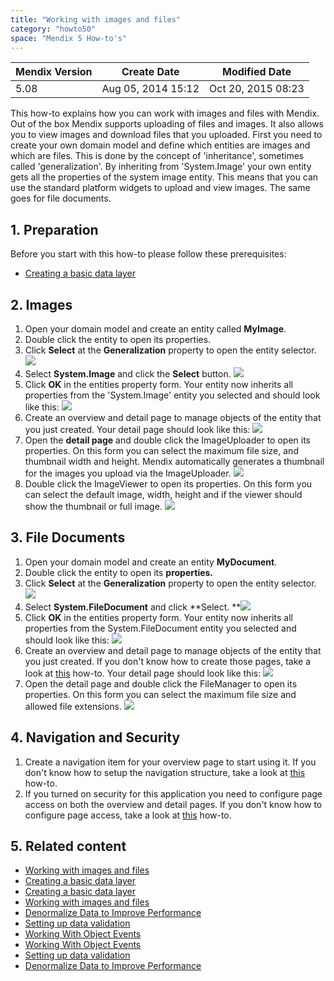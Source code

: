 ```yaml
---
title: "Working with images and files"
category: "howto50"
space: "Mendix 5 How-to's"
---
```

<table><thead><tr><th class="confluenceTh">Mendix Version</th><th class="confluenceTh">Create Date</th><th colspan="1" class="confluenceTh">Modified Date</th></tr></thead><tbody><tr><td class="confluenceTd">5.08</td><td class="confluenceTd">Aug 05, 2014 15:12</td><td colspan="1" class="confluenceTd">Oct 20, 2015 08:23</td></tr></tbody></table>



This how-to explains how you can work with images and files with Mendix. Out of the box Mendix supports uploading of files and images. It also allows you to view images and download files that you uploaded. First you need to create your own domain model and define which entities are images and which are files. This is done by the concept of 'inheritance', sometimes called 'generalization'. By inheriting from 'System.Image' your own entity gets all the properties of the system image entity. This means that you can use the standard platform widgets to upload and view images. The same goes for file documents.

## 1. Preparation

Before you start with this how-to please follow these prerequisites:

*   [Creating a basic data layer](Creating+a+basic+data+layer)

## 2\. Images

1.  Open your domain model and create an entity called **MyImage**.
2.  Double click the entity to open its properties.
3.  Click **Select** at the **Generalization** property to open the entity selector.
    ![](attachments/2949139/3080466.png)
4.  Select **System.Image** and click the **Select** button.
    ![](attachments/2949139/3080464.png)
5.  Click **OK** in the entities property form. Your entity now inherits all properties from the 'System.Image' entity you selected and should look like this:
    ![](attachments/2949139/3080461.png)
6.  Create an overview and detail page to manage objects of the entity that you just created. Your detail page should look like this:
    ![](attachments/2949139/3080455.png)
7.  Open the **detail page** and double click the ImageUploader to open its properties. On this form you can select the maximum file size, and thumbnail width and height. Mendix automatically generates a thumbnail for the images you upload via the ImageUploader.
    ![](attachments/2949139/3080456.png)
8.  Double click the ImageViewer to open its properties. On this form you can select the default image, width, height and if the viewer should show the thumbnail or full image.
    ![](attachments/2949139/3080486.png)

## 3\. File Documents

1.  Open your domain model and create an entity **MyDocument**.
2.  Double click the entity to open its **properties.**
3.  Click **Select** at the **Generalization** property to open the entity selector.
    ![](attachments/2949139/8028192.png)
4.  Select **System.FileDocument** and click **Select.
    **![](attachments/2949139/8028193.png)
5.  Click **OK** in the entities property form. Your entity now inherits all properties from the System.FileDocument entity you selected and should look like this:
    ![](attachments/2949139/8028191.png)
6.  Create an overview and detail page to manage objects of the entity that you just created. If you don't know how to create those pages, take a look at [this](Creating+your+first+two+Overview+and+Detail+pages) how-to. Your detail page should look like this:
    ![](attachments/2949139/8028195.png)
7.  Open the detail page and double click the FileManager to open its properties. On this form you can select the maximum file size and allowed file extensions.
    ![](attachments/2949139/8028199.png)

## 4\. Navigation and Security

1.  Create a navigation item for your overview page to start using it. If you don't know how to setup the navigation structure, take a look at [this](Setting+Up+the+Navigation+Structure) how-to.
2.  If you turned on security for this application you need to configure page access on both the overview and detail pages. If you don't know how to configure page access, take a look at [this](Creating+a+secure+app) how-to.

## 5\. Related content

*   [Working with images and files](/howto50/Working+with+images+and+files)
*   [Creating a basic data layer](/howto50/Creating+a+basic+data+layer)
*   [Creating a basic data layer](/howto6/Creating+a+basic+data+layer)
*   [Working with images and files](/howto6/Working+with+images+and+files)
*   [Denormalize Data to Improve Performance](/howto50/Denormalize+Data+to+Improve+Performance)
*   [Setting up data validation](/howto50/Setting+up+data+validation)
*   [Working With Object Events](/howto50/Working+With+Object+Events)
*   [Working With Object Events](/howto6/Working+With+Object+Events)
*   [Setting up data validation](/howto6/Setting+up+data+validation)
*   [Denormalize Data to Improve Performance](/howto6/Denormalize+Data+to+Improve+Performance)


